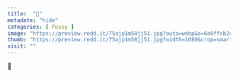 ```yaml
---
title:  "💋"
metadate: "hide"
categories: [ Pussy ]
image: "https://preview.redd.it/75ajp1m58jj51.jpg?auto=webp&s=6a9ffcb2c406e12fad757f7bc7fb4b4baa476809"
thumb: "https://preview.redd.it/75ajp1m58jj51.jpg?width=1080&crop=smart&auto=webp&s=92060320cc15c175e0632544e5a3765a3e5d5b06"
visit: ""
---
```

💋
